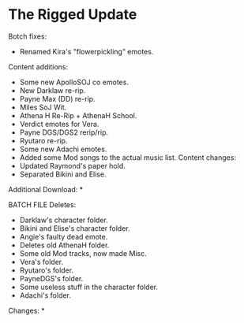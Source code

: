 # The Rigged Update

Botch fixes:
  * Renamed Kira's "flowerpickling" emotes.
  
Content additions:
  * Some new ApolloSOJ co emotes.
  * New Darklaw re-rip.
  * Payne Max (DD) re-rip.
  * Miles SoJ Wit.
  * Athena H Re-Rip + AthenaH School.
  * Verdict emotes for Vera.
  * Payne DGS/DGS2 rerip/rip.
  * Ryutaro re-rip.
  * Some new Adachi emotes.
  * Added some Mod songs to the actual music list.
Content changes:
  * Updated Raymond's paper hold.
  * Separated Bikini and Elise.

Additional Download:
  * 
 
BATCH FILE
Deletes:
  * Darklaw's character folder.
  * Bikini and Elise's character folder.
  * Angie's faulty dead emote.
  * Deletes old AthenaH folder.
  * Some old Mod tracks, now made Misc.
  * Vera's folder.
  * Ryutaro's folder.
  * PayneDGS's folder.
  * Some useless stuff in the character folder.
  * Adachi's folder.
  
Changes:
  * 
 
